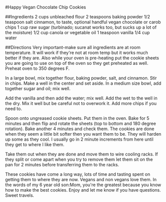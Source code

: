 #Happy Vegan Chocolate Chip Cookies

##Ingredients
2 cups unbleached flour
2 teaspoons baking powder
1/2 teaspoon salt
cinnamon, to taste, optional
handful vegan chocolate or carob chips
1 cup raw sugar (turbinado; sucanat works too, but sucks up a lot of the moisture)
1/2 cup canola or vegetable oil
1 teaspoon vanilla
1/4 cup water

##Directions
Very important-make sure all ingredients are at room temperature. It will work if they're not at room temp but it works much better if they are. Also while your oven is pre-heating put the cookie sheets you are going to use on top of the oven so they get preheated as well. Preheat oven to 350 degrees F.

In a large bowl, mix together flour, baking powder, salt, and cinnamon. Stir in chips. Make a well in the center and set aside. In a medium size bowl, add together sugar and oil; mix well.

Add the vanilla and then add the water; mix well. Add the wet to the well in the dry. Mix it well but be careful not to overwork it. Add more chips if you need to.

Spoon onto ungreased cookie sheets. Put them in the oven. Bake for 5 minutes and then flip and rotate the sheets (top to bottom and 180 degree rotation). Bake another 4 minutes and check them. The cookies are done when they seem a little bit softer then you want them to be. They will harden up some as they cool. I usually go in 2 minute increments from here until they get to where I like them.

Take them out when they are done and move them to wire cooling racks. If they split or come apart when you try to remove them let them sit on the pan for 2 minutes before transferring them to the racks.

These cookies have come a long way, lots of time and tasting spent on getting them to where they are now. Vegans and non vegans love them. In the words of my 6 year old son:Mom, you're the greatest because you know how to make the best cookies. Enjoy and let me know if you have questions. Sweet travels.

